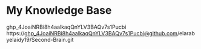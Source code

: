 # My Knowledge Base 

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 
https://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@github.com/elarabyelaidy19/Second-Brain.git